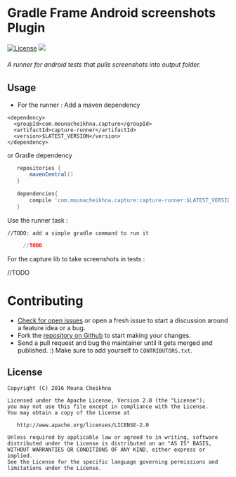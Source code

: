 Gradle Frame Android screenshots Plugin
=========================================

[![License](https://img.shields.io/badge/license-Apache%202.0-blue.svg?style=flat)](https://github.com/chemouna/capture/blob/master/LICENSE.txt)
[![](https://jitpack.io/v/chemouna/capture.svg)](https://jitpack.io/#chemouna/capture)

###### A runner for android tests that pulls screenshots into output folder.

Usage
----

  - For the runner :
   Add a maven dependency
   ```maven
   <dependency>
     <groupId>com.mounacheikhna.capture</groupId>
     <artifactId>capture-runner</artifactId>
     <version>$LATEST_VERSION</version>
   </dependency>
   ```
   
   or Gradle  dependency
   ```gradle
      repositories {
          mavenCentral()
      }
   
      dependencies{
          compile 'com.mounacheikhna.capture:capture-runner:$LATEST_VERSION'
      }
   ```


   Use the runner task :

    //TODO: add a simple gradle command to run it

   ```groovy
        //TODO
   ```

   For the capture lib to take screenshots in tests :

   //TODO


Contributing
============

* [Check for open issues](https://github.com/chemouna/capture/issues) or open
   a fresh issue to start a discussion around a feature idea or a bug.
* Fork the [repository on Github](https://github.com/chemouna/capture)
   to start making your changes.
* Send a pull request and bug the maintainer until it gets merged and published.
   :) Make sure to add yourself to ``CONTRIBUTORS.txt``.

License
-------

    Copyright (C) 2016 Mouna Cheikhna

    Licensed under the Apache License, Version 2.0 (the "License");
    you may not use this file except in compliance with the License.
    You may obtain a copy of the License at

       http://www.apache.org/licenses/LICENSE-2.0

    Unless required by applicable law or agreed to in writing, software
    distributed under the License is distributed on an "AS IS" BASIS,
    WITHOUT WARRANTIES OR CONDITIONS OF ANY KIND, either express or implied.
    See the License for the specific language governing permissions and
    limitations under the License.


